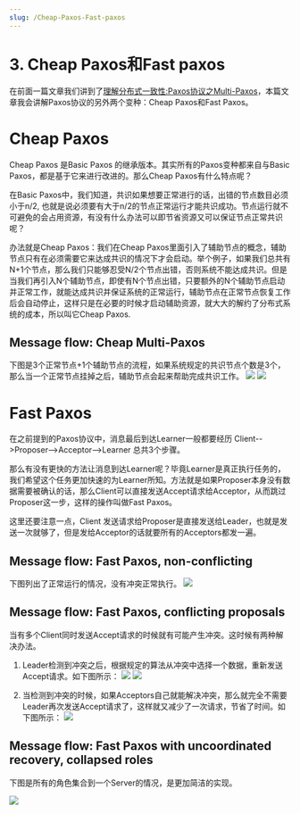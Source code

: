 ```yaml
---
slug: /Cheap-Paxos-Fast-paxos
---
```


# 3. Cheap Paxos和Fast paxos

在前面一篇文章我们讲到了[理解分布式一致性:Paxos协议之Multi-Paxos](http://www.flydean.com/understant-paxos-multi-paxos/)，本篇文章我会讲解Paxos协议的另外两个变种：Cheap Paxos和Fast Paxos。

# Cheap Paxos
Cheap Paxos 是Basic Paxos 的继承版本。其实所有的Paxos变种都来自与Basic Paxos，都是基于它来进行改进的。那么Cheap Paxos有什么特点呢？ 

在Basic Paxos中，我们知道，共识如果想要正常进行的话，出错的节点数目必须小于n/2, 也就是说必须要有大于n/2的节点正常运行才能共识成功。节点运行就不可避免的会占用资源，有没有什么办法可以即节省资源又可以保证节点正常共识呢？

办法就是Cheap Paxos：我们在Cheap Paxos里面引入了辅助节点的概念，辅助节点只有在必须需要它来达成共识的情况下才会启动。举个例子，如果我们总共有N+1个节点，那么我们只能够忍受N/2个节点出错，否则系统不能达成共识。但是当我们再引入N个辅助节点，即使有N个节点出错，只要额外的N个辅助节点启动并正常工作，就能达成共识并保证系统的正常运行，辅助节点在正常节点恢复工作后会自动停止，这样只是在必要的时候才启动辅助资源，就大大的解约了分布式系统的成本，所以叫它Cheap Paxos.

## Message flow: Cheap Multi-Paxos
下图是3个正常节点+1个辅助节点的流程，如果系统规定的共识节点个数是3个，那么当一个正常节点挂掉之后，辅助节点会起来帮助完成共识工作。
![](https://p3-juejin.byteimg.com/tos-cn-i-k3u1fbpfcp/19338e51b9744daa9e521ea283f5c71b~tplv-k3u1fbpfcp-zoom-1.image)
![](https://p3-juejin.byteimg.com/tos-cn-i-k3u1fbpfcp/06f01e9238d0486d960d2cc97bf6002d~tplv-k3u1fbpfcp-zoom-1.image)


# Fast Paxos
在之前提到的Paxos协议中，消息最后到达Learner一般都要经历 Client-->Proposer-->Acceptor-->Learner 总共3个步骤。

那么有没有更快的方法让消息到达Learner呢？毕竟Learner是真正执行任务的，我们希望这个任务更加快速的为Learner所知。方法就是如果Proposer本身没有数据需要被确认的话，那么Client可以直接发送Accept请求给Acceptor，从而跳过Proposer这一步，这样的操作叫做Fast Paxos。

这里还要注意一点，Client 发送请求给Proposer是直接发送给Leader，也就是发送一次就够了，但是发给Acceptor的话就要所有的Acceptors都发一遍。

## Message flow: Fast Paxos, non-conflicting
下图列出了正常运行的情况，没有冲突正常执行。
![](https://p3-juejin.byteimg.com/tos-cn-i-k3u1fbpfcp/7e24f88d12c047a1b9e7018de42f523c~tplv-k3u1fbpfcp-zoom-1.image)

## Message flow: Fast Paxos, conflicting proposals
当有多个Client同时发送Accept请求的时候就有可能产生冲突。这时候有两种解决办法。
1. Leader检测到冲突之后，根据规定的算法从冲突中选择一个数据，重新发送Accept请求。如下图所示：
![](https://p3-juejin.byteimg.com/tos-cn-i-k3u1fbpfcp/888db5b5e6b54abc911002cb6832cf5e~tplv-k3u1fbpfcp-zoom-1.image)
![](https://p3-juejin.byteimg.com/tos-cn-i-k3u1fbpfcp/0a870a329fd54a08b7df5b5ee226a9fd~tplv-k3u1fbpfcp-zoom-1.image)

2. 当检测到冲突的时候，如果Acceptors自己就能解决冲突，那么就完全不需要Leader再次发送Accept请求了，这样就又减少了一次请求，节省了时间。如下图所示：
![](https://p3-juejin.byteimg.com/tos-cn-i-k3u1fbpfcp/7ca4e1928929413fa65364512ee64db9~tplv-k3u1fbpfcp-zoom-1.image)


## Message flow: Fast Paxos with uncoordinated recovery, collapsed roles
下图是所有的角色集合到一个Server的情况，是更加简洁的实现。

![](https://p3-juejin.byteimg.com/tos-cn-i-k3u1fbpfcp/4f73d320009247778a97debe213357f4~tplv-k3u1fbpfcp-zoom-1.image)
